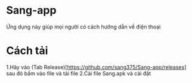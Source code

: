 # Sang-app
Ứng dụng này giúp mọi người có cách hướng dẫn về điện thoại
# Cách tải
1.Hãy vào (Tab Release)[https://github.com/sang375/Sang-app/releases] sau đó bấm vào file và tải file
2.Cài file Sang.apk và cài đặt
